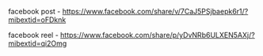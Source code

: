 facebook post - https://www.facebook.com/share/v/7CaJ5PSjbaepk6r1/?mibextid=oFDknk

facebook reel - https://www.facebook.com/share/p/yDvNRb6ULXEN5AXj/?mibextid=qi2Omg
